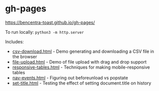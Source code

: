 # gh-pages

https://bencentra-toast.github.io/gh-pages/

To run locally: `python3 -m http.server`

Includes:
* [csv-download.html](./csv-download.html) - Demo generating and downloading a CSV file in the browser
* [file-upload.html](./file-upload.html) - Demo of file upload with drag and drop support
* [responsive-tables.html](./responsive-tables.html) - Techniques for making mobile-responsive tables
* [nav-events.html](./nav-events.html) - Figuring out beforeunload vs popstate
* [set-title.html](./set-title.html) - Testing the effect of setting document.title on history
